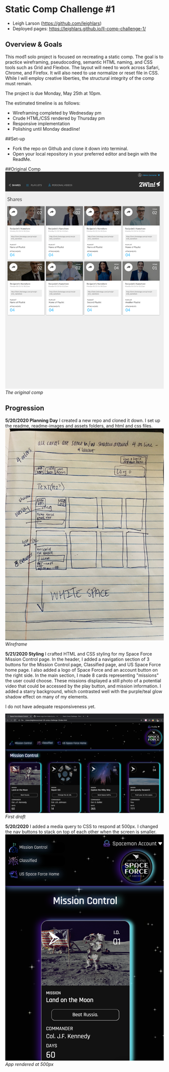 # Static Comp Challenge #1
- Leigh Larson (https://github.com/leighlars)
- Deployed pages: https://leighlars.github.io/ll-comp-challenge-1/

## Overview & Goals

This mod1 solo project is focused on recreating a static comp.
The goal is to practice wireframing, pseudocoding, semantic HTML naming, and CSS tools such as Grid and Flexbox. The layout will need to work across Safari, Chrome, and Firefox. It will also need to use normalize or reset file in CSS. While I will employ creative liberties, the structural integrity of the comp must remain.

The project is due Monday, May 25th at 10pm.

The estimated timeline is as follows:
- Wireframing completed by Wednesday pm
- Crude HTML/CSS rendered by Thursday pm
- Responsive implementation
- Polishing until Monday deadline!

##Set-up
- Fork the repo on Github and clone it down into terminal.
- Open your local repository in your preferred editor and begin with the ReadMe.

##Original Comp
![screenshot of original comp](/readme-images/original-comp.jpg)
*The original comp*

## Progression
**5/20/2020 Planning Day**
I created a new repo and cloned it down. I set up the readme, readme-images and assets folders, and html and css files.
![image of wireframe](/readme-images/compchal1-wireframe.jpg)
*Wireframe*

**5/21/2020 Styling**
I crafted HTML and CSS styling for my Space Force Mission Control page. In the header, I added a navigation section of 3 buttons for the Mission Control page, Classified page, and US Space Force home page. I also added a logo of Space Force and an account button on the right side. In the main section, I made 8 cards representing "missions" the user could choose. These missions displayed a still photo of a potential video that could be accessed by the play button, and mission information. I added a starry background, which contrasted well with the purple/teal glow shadow effect on many of my elements.

I do not have adequate responsiveness yet.

![image of first draft](/readme-images/day-2-progress.png)
*First draft*

**5/20/2020**
I added a media query to CSS to respond at 500px.
I changed the  nav buttons to stack on top of each other when the screen is smaller.  
![image of media query](/readme-images/media-resp.png)
*App rendered at 500px*

